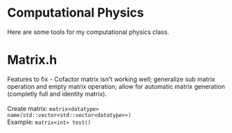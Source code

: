 # Computational Physics
Here are some tools for my computational physics class.
# Matrix.h
Features to fix - Cofactor matrix isn't working well; generalize sub matrix operation and empty matrix operation; allow for automatic matrix generation (completly full and identity matrix).</br></br>
Create matrix: `matrix<datatype> name(std::vector<std::vector<datatype>>)` </br>
Example: `matrix<int> test()`

